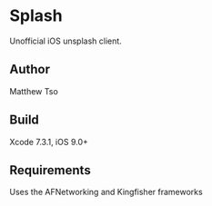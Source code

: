 # Splash
Unofficial iOS unsplash client.

## Author
Matthew Tso

## Build
Xcode 7.3.1, iOS 9.0+

## Requirements
Uses the AFNetworking and Kingfisher frameworks
